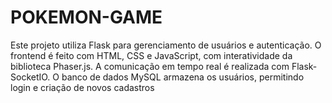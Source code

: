 # POKEMON-GAME
Este projeto utiliza Flask para gerenciamento de usuários e autenticação. O frontend é feito com HTML, CSS e JavaScript, com interatividade da biblioteca Phaser.js. A comunicação em tempo real é realizada com Flask-SocketIO. O banco de dados MySQL armazena os usuários, permitindo login e criação de novos cadastros
